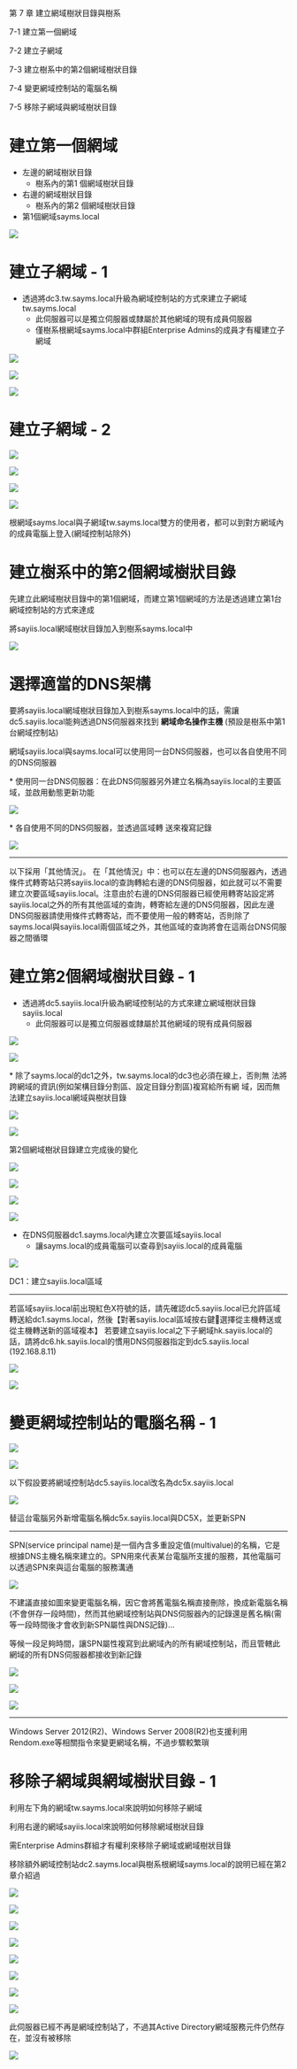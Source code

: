 第 7 章 建立網域樹狀目錄與樹系

7\-1 建立第一個網域

7\-2 建立子網域

7\-3 建立樹系中的第2個網域樹狀目錄

7\-4 變更網域控制站的電腦名稱

7\-5 移除子網域與網域樹狀目錄

# 建立第一個網域

* 左邊的網域樹狀目錄
  * 樹系內的第1 個網域樹狀目錄
* 右邊的網域樹狀目錄
  * 樹系內的第2 個網域樹狀目錄
* 第1個網域sayms\.local

![](WS2022AD%E5%BB%BA%E7%BD%AE%E5%AF%A6%E5%8B%99-CA0273-Ch07-%E5%BB%BA%E7%AB%8B%E7%B6%B2%E5%9F%9F%E6%A8%B9%E7%8B%80%E7%9B%AE%E9%8C%84%E8%88%87%E6%A8%B9%E7%B3%BB_0.png)

# 建立子網域 - 1

* 透過將dc3\.tw\.sayms\.local升級為網域控制站的方式來建立子網域tw\.sayms\.local
  * 此伺服器可以是獨立伺服器或隸屬於其他網域的現有成員伺服器
  * 僅樹系根網域sayms\.local中群組Enterprise Admins的成員才有權建立子網域

![](WS2022AD%E5%BB%BA%E7%BD%AE%E5%AF%A6%E5%8B%99-CA0273-Ch07-%E5%BB%BA%E7%AB%8B%E7%B6%B2%E5%9F%9F%E6%A8%B9%E7%8B%80%E7%9B%AE%E9%8C%84%E8%88%87%E6%A8%B9%E7%B3%BB_1.png)

![](WS2022AD%E5%BB%BA%E7%BD%AE%E5%AF%A6%E5%8B%99-CA0273-Ch07-%E5%BB%BA%E7%AB%8B%E7%B6%B2%E5%9F%9F%E6%A8%B9%E7%8B%80%E7%9B%AE%E9%8C%84%E8%88%87%E6%A8%B9%E7%B3%BB_2.png)

![](WS2022AD%E5%BB%BA%E7%BD%AE%E5%AF%A6%E5%8B%99-CA0273-Ch07-%E5%BB%BA%E7%AB%8B%E7%B6%B2%E5%9F%9F%E6%A8%B9%E7%8B%80%E7%9B%AE%E9%8C%84%E8%88%87%E6%A8%B9%E7%B3%BB_3.png)

# 建立子網域 - 2

![](WS2022AD%E5%BB%BA%E7%BD%AE%E5%AF%A6%E5%8B%99-CA0273-Ch07-%E5%BB%BA%E7%AB%8B%E7%B6%B2%E5%9F%9F%E6%A8%B9%E7%8B%80%E7%9B%AE%E9%8C%84%E8%88%87%E6%A8%B9%E7%B3%BB_4.png)

![](WS2022AD%E5%BB%BA%E7%BD%AE%E5%AF%A6%E5%8B%99-CA0273-Ch07-%E5%BB%BA%E7%AB%8B%E7%B6%B2%E5%9F%9F%E6%A8%B9%E7%8B%80%E7%9B%AE%E9%8C%84%E8%88%87%E6%A8%B9%E7%B3%BB_5.png)

![](WS2022AD%E5%BB%BA%E7%BD%AE%E5%AF%A6%E5%8B%99-CA0273-Ch07-%E5%BB%BA%E7%AB%8B%E7%B6%B2%E5%9F%9F%E6%A8%B9%E7%8B%80%E7%9B%AE%E9%8C%84%E8%88%87%E6%A8%B9%E7%B3%BB_6.png)

![](WS2022AD%E5%BB%BA%E7%BD%AE%E5%AF%A6%E5%8B%99-CA0273-Ch07-%E5%BB%BA%E7%AB%8B%E7%B6%B2%E5%9F%9F%E6%A8%B9%E7%8B%80%E7%9B%AE%E9%8C%84%E8%88%87%E6%A8%B9%E7%B3%BB_7.png)

根網域sayms\.local與子網域tw\.sayms\.local雙方的使用者，都可以到對方網域內的成員電腦上登入\(網域控制站除外\)

# 建立樹系中的第2個網域樹狀目錄

先建立此網域樹狀目錄中的第1個網域，而建立第1個網域的方法是透過建立第1台網域控制站的方式來達成

將sayiis\.local網域樹狀目錄加入到樹系sayms\.local中

![](WS2022AD%E5%BB%BA%E7%BD%AE%E5%AF%A6%E5%8B%99-CA0273-Ch07-%E5%BB%BA%E7%AB%8B%E7%B6%B2%E5%9F%9F%E6%A8%B9%E7%8B%80%E7%9B%AE%E9%8C%84%E8%88%87%E6%A8%B9%E7%B3%BB_8.png)

# 選擇適當的DNS架構

要將sayiis\.local網域樹狀目錄加入到樹系sayms\.local中的話，需讓dc5\.sayiis\.local能夠透過DNS伺服器來找到 __網域命名操作主機__ \(預設是樹系中第1台網域控制站\)

網域sayiis\.local與sayms\.local可以使用同一台DNS伺服器，也可以各自使用不同的DNS伺服器

\* 使用同一台DNS伺服器：在此DNS伺服器另外建立名稱為sayiis\.local的主要區  域，並啟用動態更新功能

![](WS2022AD%E5%BB%BA%E7%BD%AE%E5%AF%A6%E5%8B%99-CA0273-Ch07-%E5%BB%BA%E7%AB%8B%E7%B6%B2%E5%9F%9F%E6%A8%B9%E7%8B%80%E7%9B%AE%E9%8C%84%E8%88%87%E6%A8%B9%E7%B3%BB_9.png)

\* 各自使用不同的DNS伺服器，並透過區域轉  送來複寫記錄

![](WS2022AD%E5%BB%BA%E7%BD%AE%E5%AF%A6%E5%8B%99-CA0273-Ch07-%E5%BB%BA%E7%AB%8B%E7%B6%B2%E5%9F%9F%E6%A8%B9%E7%8B%80%E7%9B%AE%E9%8C%84%E8%88%87%E6%A8%B9%E7%B3%BB_10.png)

---

以下採用「其他情況」。
在「其他情況」中：也可以在左邊的DNS伺服器內，透過條件式轉寄站只將sayiis.local的查詢轉給右邊的DNS伺服器，如此就可以不需要建立次要區域sayiis.local。注意由於右邊的DNS伺服器已經使用轉寄站設定將sayiis.local之外的所有其他區域的查詢，轉寄給左邊的DNS伺服器，因此左邊DNS伺服器請使用條件式轉寄站，而不要使用一般的轉寄站，否則除了sayms.local與sayiis.local兩個區域之外，其他區域的查詢將會在這兩台DNS伺服器之間循環

# 建立第2個網域樹狀目錄 - 1

* 透過將dc5\.sayiis\.local升級為網域控制站的方式來建立網域樹狀目錄sayiis\.local
  * 此伺服器可以是獨立伺服器或隸屬於其他網域的現有成員伺服器

![](WS2022AD%E5%BB%BA%E7%BD%AE%E5%AF%A6%E5%8B%99-CA0273-Ch07-%E5%BB%BA%E7%AB%8B%E7%B6%B2%E5%9F%9F%E6%A8%B9%E7%8B%80%E7%9B%AE%E9%8C%84%E8%88%87%E6%A8%B9%E7%B3%BB_11.png)

![](WS2022AD%E5%BB%BA%E7%BD%AE%E5%AF%A6%E5%8B%99-CA0273-Ch07-%E5%BB%BA%E7%AB%8B%E7%B6%B2%E5%9F%9F%E6%A8%B9%E7%8B%80%E7%9B%AE%E9%8C%84%E8%88%87%E6%A8%B9%E7%B3%BB_12.png)

\* 除了sayms\.local的dc1之外，tw\.sayms\.local的dc3也必須在線上，否則無   法將跨網域的資訊\(例如架構目錄分割區、設定目錄分割區\)複寫給所有網   域，因而無法建立sayiis\.local網域與樹狀目錄

![](WS2022AD%E5%BB%BA%E7%BD%AE%E5%AF%A6%E5%8B%99-CA0273-Ch07-%E5%BB%BA%E7%AB%8B%E7%B6%B2%E5%9F%9F%E6%A8%B9%E7%8B%80%E7%9B%AE%E9%8C%84%E8%88%87%E6%A8%B9%E7%B3%BB_13.png)

![](WS2022AD%E5%BB%BA%E7%BD%AE%E5%AF%A6%E5%8B%99-CA0273-Ch07-%E5%BB%BA%E7%AB%8B%E7%B6%B2%E5%9F%9F%E6%A8%B9%E7%8B%80%E7%9B%AE%E9%8C%84%E8%88%87%E6%A8%B9%E7%B3%BB_14.png)

第2個網域樹狀目錄建立完成後的變化

![](WS2022AD%E5%BB%BA%E7%BD%AE%E5%AF%A6%E5%8B%99-CA0273-Ch07-%E5%BB%BA%E7%AB%8B%E7%B6%B2%E5%9F%9F%E6%A8%B9%E7%8B%80%E7%9B%AE%E9%8C%84%E8%88%87%E6%A8%B9%E7%B3%BB_15.png)

![](WS2022AD%E5%BB%BA%E7%BD%AE%E5%AF%A6%E5%8B%99-CA0273-Ch07-%E5%BB%BA%E7%AB%8B%E7%B6%B2%E5%9F%9F%E6%A8%B9%E7%8B%80%E7%9B%AE%E9%8C%84%E8%88%87%E6%A8%B9%E7%B3%BB_16.png)

![](WS2022AD%E5%BB%BA%E7%BD%AE%E5%AF%A6%E5%8B%99-CA0273-Ch07-%E5%BB%BA%E7%AB%8B%E7%B6%B2%E5%9F%9F%E6%A8%B9%E7%8B%80%E7%9B%AE%E9%8C%84%E8%88%87%E6%A8%B9%E7%B3%BB_17.png)

![](WS2022AD%E5%BB%BA%E7%BD%AE%E5%AF%A6%E5%8B%99-CA0273-Ch07-%E5%BB%BA%E7%AB%8B%E7%B6%B2%E5%9F%9F%E6%A8%B9%E7%8B%80%E7%9B%AE%E9%8C%84%E8%88%87%E6%A8%B9%E7%B3%BB_18.png)

* 在DNS伺服器dc1\.sayms\.local內建立次要區域sayiis\.local
  * 讓sayms\.local的成員電腦可以查尋到sayiis\.local的成員電腦

![](WS2022AD%E5%BB%BA%E7%BD%AE%E5%AF%A6%E5%8B%99-CA0273-Ch07-%E5%BB%BA%E7%AB%8B%E7%B6%B2%E5%9F%9F%E6%A8%B9%E7%8B%80%E7%9B%AE%E9%8C%84%E8%88%87%E6%A8%B9%E7%B3%BB_19.png)

DC1：建立sayiis\.local區域

---

若區域sayiis.local前出現紅色X符號的話，請先確認dc5.sayiis.local已允許區域轉送給dc1.sayms.local，然後【對著sayiis.local區域按右鍵選擇從主機轉送或從主機轉送新的區域複本】
若要建立sayiis.local之下子網域hk.sayiis.local的話，請將dc6.hk.sayiis.local的慣用DNS伺服器指定到dc5.sayiis.local (192.168.8.11)


![](WS2022AD%E5%BB%BA%E7%BD%AE%E5%AF%A6%E5%8B%99-CA0273-Ch07-%E5%BB%BA%E7%AB%8B%E7%B6%B2%E5%9F%9F%E6%A8%B9%E7%8B%80%E7%9B%AE%E9%8C%84%E8%88%87%E6%A8%B9%E7%B3%BB_20.png)

![](WS2022AD%E5%BB%BA%E7%BD%AE%E5%AF%A6%E5%8B%99-CA0273-Ch07-%E5%BB%BA%E7%AB%8B%E7%B6%B2%E5%9F%9F%E6%A8%B9%E7%8B%80%E7%9B%AE%E9%8C%84%E8%88%87%E6%A8%B9%E7%B3%BB_21.png)

# 變更網域控制站的電腦名稱 - 1

![](WS2022AD%E5%BB%BA%E7%BD%AE%E5%AF%A6%E5%8B%99-CA0273-Ch07-%E5%BB%BA%E7%AB%8B%E7%B6%B2%E5%9F%9F%E6%A8%B9%E7%8B%80%E7%9B%AE%E9%8C%84%E8%88%87%E6%A8%B9%E7%B3%BB_22.png)

![](WS2022AD%E5%BB%BA%E7%BD%AE%E5%AF%A6%E5%8B%99-CA0273-Ch07-%E5%BB%BA%E7%AB%8B%E7%B6%B2%E5%9F%9F%E6%A8%B9%E7%8B%80%E7%9B%AE%E9%8C%84%E8%88%87%E6%A8%B9%E7%B3%BB_23.png)

以下假設要將網域控制站dc5\.sayiis\.local改名為dc5x\.sayiis\.local

![](WS2022AD%E5%BB%BA%E7%BD%AE%E5%AF%A6%E5%8B%99-CA0273-Ch07-%E5%BB%BA%E7%AB%8B%E7%B6%B2%E5%9F%9F%E6%A8%B9%E7%8B%80%E7%9B%AE%E9%8C%84%E8%88%87%E6%A8%B9%E7%B3%BB_24.png)

替這台電腦另外新增電腦名稱dc5x\.sayiis\.local與DC5X，並更新SPN

---

SPN(service principal name)是一個內含多重設定值(multivalue)的名稱，它是根據DNS主機名稱來建立的。SPN用來代表某台電腦所支援的服務，其他電腦可以透過SPN來與這台電腦的服務溝通

![](WS2022AD%E5%BB%BA%E7%BD%AE%E5%AF%A6%E5%8B%99-CA0273-Ch07-%E5%BB%BA%E7%AB%8B%E7%B6%B2%E5%9F%9F%E6%A8%B9%E7%8B%80%E7%9B%AE%E9%8C%84%E8%88%87%E6%A8%B9%E7%B3%BB_25.png)

不建議直接如圖來變更電腦名稱，因它會將舊電腦名稱直接刪除，換成新電腦名稱\(不會併存一段時間\)，然而其他網域控制站與DNS伺服器內的記錄還是舊名稱\(需等一段時間後才會收到新SPN屬性與DNS記錄\)…

等候一段足夠時間，讓SPN屬性複寫到此網域內的所有網域控制站，而且管轄此網域的所有DNS伺服器都接收到新記錄

![](WS2022AD%E5%BB%BA%E7%BD%AE%E5%AF%A6%E5%8B%99-CA0273-Ch07-%E5%BB%BA%E7%AB%8B%E7%B6%B2%E5%9F%9F%E6%A8%B9%E7%8B%80%E7%9B%AE%E9%8C%84%E8%88%87%E6%A8%B9%E7%B3%BB_26.png)

![](WS2022AD%E5%BB%BA%E7%BD%AE%E5%AF%A6%E5%8B%99-CA0273-Ch07-%E5%BB%BA%E7%AB%8B%E7%B6%B2%E5%9F%9F%E6%A8%B9%E7%8B%80%E7%9B%AE%E9%8C%84%E8%88%87%E6%A8%B9%E7%B3%BB_27.png)

![](WS2022AD%E5%BB%BA%E7%BD%AE%E5%AF%A6%E5%8B%99-CA0273-Ch07-%E5%BB%BA%E7%AB%8B%E7%B6%B2%E5%9F%9F%E6%A8%B9%E7%8B%80%E7%9B%AE%E9%8C%84%E8%88%87%E6%A8%B9%E7%B3%BB_28.png)

---

Windows Server 2012(R2)、Windows Server 2008(R2)也支援利用Rendom.exe等相關指令來變更網域名稱，不過步驟較繁瑣

# 移除子網域與網域樹狀目錄 - 1

利用左下角的網域tw\.sayms\.local來說明如何移除子網域

利用右邊的網域sayiis\.local來說明如何移除網域樹狀目錄

需Enterprise Admins群組才有權利來移除子網域或網域樹狀目錄

移除額外網域控制站dc2\.sayms\.local與樹系根網域sayms\.local的說明已經在第2章介紹過

![](WS2022AD%E5%BB%BA%E7%BD%AE%E5%AF%A6%E5%8B%99-CA0273-Ch07-%E5%BB%BA%E7%AB%8B%E7%B6%B2%E5%9F%9F%E6%A8%B9%E7%8B%80%E7%9B%AE%E9%8C%84%E8%88%87%E6%A8%B9%E7%B3%BB_29.png)

![](WS2022AD%E5%BB%BA%E7%BD%AE%E5%AF%A6%E5%8B%99-CA0273-Ch07-%E5%BB%BA%E7%AB%8B%E7%B6%B2%E5%9F%9F%E6%A8%B9%E7%8B%80%E7%9B%AE%E9%8C%84%E8%88%87%E6%A8%B9%E7%B3%BB_30.png)

![](WS2022AD%E5%BB%BA%E7%BD%AE%E5%AF%A6%E5%8B%99-CA0273-Ch07-%E5%BB%BA%E7%AB%8B%E7%B6%B2%E5%9F%9F%E6%A8%B9%E7%8B%80%E7%9B%AE%E9%8C%84%E8%88%87%E6%A8%B9%E7%B3%BB_31.png)

![](WS2022AD%E5%BB%BA%E7%BD%AE%E5%AF%A6%E5%8B%99-CA0273-Ch07-%E5%BB%BA%E7%AB%8B%E7%B6%B2%E5%9F%9F%E6%A8%B9%E7%8B%80%E7%9B%AE%E9%8C%84%E8%88%87%E6%A8%B9%E7%B3%BB_32.png)

![](WS2022AD%E5%BB%BA%E7%BD%AE%E5%AF%A6%E5%8B%99-CA0273-Ch07-%E5%BB%BA%E7%AB%8B%E7%B6%B2%E5%9F%9F%E6%A8%B9%E7%8B%80%E7%9B%AE%E9%8C%84%E8%88%87%E6%A8%B9%E7%B3%BB_33.png)

![](WS2022AD%E5%BB%BA%E7%BD%AE%E5%AF%A6%E5%8B%99-CA0273-Ch07-%E5%BB%BA%E7%AB%8B%E7%B6%B2%E5%9F%9F%E6%A8%B9%E7%8B%80%E7%9B%AE%E9%8C%84%E8%88%87%E6%A8%B9%E7%B3%BB_34.png)

![](WS2022AD%E5%BB%BA%E7%BD%AE%E5%AF%A6%E5%8B%99-CA0273-Ch07-%E5%BB%BA%E7%AB%8B%E7%B6%B2%E5%9F%9F%E6%A8%B9%E7%8B%80%E7%9B%AE%E9%8C%84%E8%88%87%E6%A8%B9%E7%B3%BB_35.png)

![](WS2022AD%E5%BB%BA%E7%BD%AE%E5%AF%A6%E5%8B%99-CA0273-Ch07-%E5%BB%BA%E7%AB%8B%E7%B6%B2%E5%9F%9F%E6%A8%B9%E7%8B%80%E7%9B%AE%E9%8C%84%E8%88%87%E6%A8%B9%E7%B3%BB_36.png)

此伺服器已經不再是網域控制站了，不過其Active Directory網域服務元件仍然存在，並沒有被移除

![](WS2022AD%E5%BB%BA%E7%BD%AE%E5%AF%A6%E5%8B%99-CA0273-Ch07-%E5%BB%BA%E7%AB%8B%E7%B6%B2%E5%9F%9F%E6%A8%B9%E7%8B%80%E7%9B%AE%E9%8C%84%E8%88%87%E6%A8%B9%E7%B3%BB_37.png)

